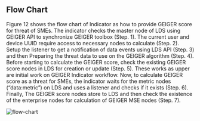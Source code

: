 <!--**
 @file
 @copyright FHNW Switzerland 2022, FHNW
 @authors JongGwan An [kman3212@gmail.com]
-->

<h2>Flow Chart</h2>
Figure 12 shows the flow chart of Indicator as how to provide GEIGER score for threat of SMEs. The indicator checks the master node of LDS using GEIGER API to synchronize GEIGER toolbox (Step. 1). The current user and device UUID require access to necessary nodes to calculate (Step. 2). Setup the listener to get a notification of data events using LDS API (Step. 3) and then Preparing the threat data to use on the GEIGER algorithm (Step. 4). Before starting to calculate the GEIGER score, check the existing GEIGER score nodes in LDS for creation or update (Step. 5). These works as upper are initial work on GEIGER Indicator workflow. Now, to calculate GEIGER score as a threat for SMEs, the indicator waits for the metric nodes (“data:metric”) on LDS and uses a listener and checks if it exists (Step. 6).  Finally, The GEIGER score nodes store to LDS and then check the existence of the enterprise nodes for calculation of GEIGER MSE nodes (Step. 7). 

![flow-chart](https://user-images.githubusercontent.com/15152117/184823588-91acc0ba-d5bb-4d68-b120-2acdc6aa049e.png)
